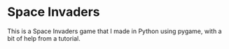 # Space Invaders
This is a Space Invaders game that I made in Python using pygame, with a bit of help from a tutorial.
